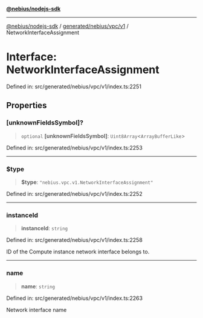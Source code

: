 [**@nebius/nodejs-sdk**](../../../../../README.md)

---

[@nebius/nodejs-sdk](../../../../../README.md) / [generated/nebius/vpc/v1](../README.md) / NetworkInterfaceAssignment

# Interface: NetworkInterfaceAssignment

Defined in: src/generated/nebius/vpc/v1/index.ts:2251

## Properties

### \[unknownFieldsSymbol\]?

> `optional` **\[unknownFieldsSymbol\]**: `Uint8Array`\<`ArrayBufferLike`\>

Defined in: src/generated/nebius/vpc/v1/index.ts:2253

---

### $type

> **$type**: `"nebius.vpc.v1.NetworkInterfaceAssignment"`

Defined in: src/generated/nebius/vpc/v1/index.ts:2252

---

### instanceId

> **instanceId**: `string`

Defined in: src/generated/nebius/vpc/v1/index.ts:2258

ID of the Compute instance network interface belongs to.

---

### name

> **name**: `string`

Defined in: src/generated/nebius/vpc/v1/index.ts:2263

Network interface name
